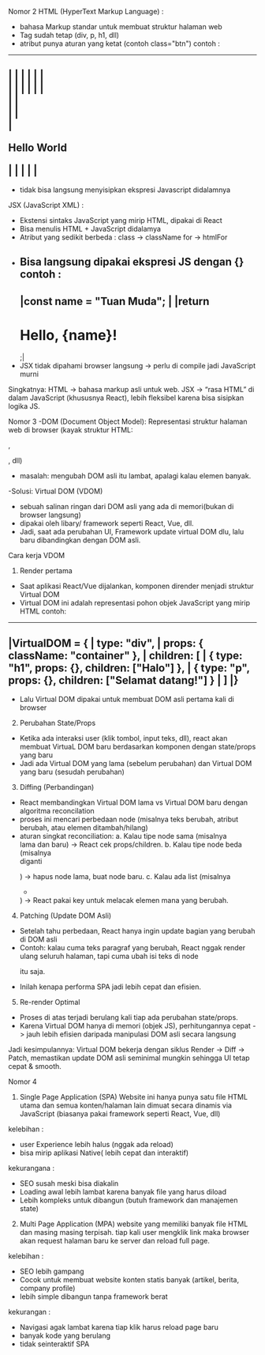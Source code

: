 Nomor 2
HTML (HyperText Markup Language) :
- bahasa Markup standar untuk membuat struktur halaman web
- Tag sudah tetap (div, p, h1, dll)
- atribut punya aturan yang ketat (contoh class="btn")
    contoh :
---------------------------------------------------------   
|                                                       |
|<html lang="en">                                       |
|<head>                                                 |  
|    <meta charset="UTF-8">                             |
|    <meta name="viewport" content="width=device-width,initial-scale=1.0">                                     |
|    <title>Document</title>                            |   
|</head>                                                |  
|<body>                                                 |   
|    <p>Hello World</p>                                 |
|</body>                                                |
|</html>                                                |   
--------------------------------------------------------
- tidak bisa langsung menyisipkan ekspresi Javascript  didalamnya                                             

JSX (JavaScript XML) :
- Ekstensi sintaks JavaScript yang mirip HTML, dipakai di React
- Bisa menulis HTML + JavaScript didalamya
- Atribut yang sedikit berbeda :
    class → className
    for → htmlFor
- Bisa langsung dipakai ekspresi JS dengan {} 
    contoh :
    ---------------------------------
    |const name = "Tuan Muda";      |
    |return <h1>Hello, {name}!</h1>;|
    ---------------------------------
- JSX tidak dipahami browser langsung -> perlu di compile jadi JavaScript murni


Singkatnya:
HTML → bahasa markup asli untuk web.
JSX → “rasa HTML” di dalam JavaScript (khususnya React), lebih fleksibel karena bisa sisipkan logika JS.


Nomor 3
-DOM (Document Object Model): Representasi struktur halaman web di browser (kayak struktur HTML: <div>, <p>, dll)
- masalah: mengubah DOM asli itu lambat, apalagi kalau elemen banyak.

-Solusi: Virtual DOM (VDOM)
- sebuah salinan ringan dari DOM asli yang ada di memori(bukan di browser langsung)
- dipakai oleh libary/ framework seperti React, Vue, dll.
- Jadi, saat ada perubahan UI, Framework update virtual DOM dlu, lalu baru dibandingkan dengan DOM asli.

Cara kerja VDOM 
1. Render pertama
- Saat aplikasi React/Vue dijalankan, komponen dirender menjadi struktur Virtual DOM
- Virtual DOM ini adalah representasi pohon objek JavaScript yang mirip HTML
contoh:
------------------------------------------------------------
|VirtualDOM = {
|  type: "div",
|  props: { className: "container" },
|  children: [
|    { type: "h1", props: {}, children: ["Halo"] },
|    { type: "p", props: {}, children: ["Selamat datang!"] }
|  ]
|}
------------------------------------------------------------
- Lalu Virtual DOM dipakai untuk membuat DOM asli pertama kali di browser

2. Perubahan State/Props
- Ketika ada interaksi user (klik tombol, input teks, dll), react akan membuat VirtuaL DOM baru berdasarkan komponen dengan state/props yang baru
- Jadi ada Virtual DOM yang lama (sebelum perubahan) dan Virtual DOM yang baru (sesudah perubahan)

3. Diffing (Perbandingan)
- React membandingkan Virtual DOM lama vs Virtual DOM baru dengan algoritma reconcilation
- proses ini mencari perbedaan node (misalnya teks berubah, atribut berubah, atau elemen ditambah/hilang)
- aturan singkat reconciliation: 
    a. Kalau tipe node sama (misalnya <div> lama dan baru) → React cek props/children.
    b. Kalau tipe node beda (misalnya <div> diganti <p>) → hapus node lama, buat node baru.
    c. Kalau ada list (misalnya <ul><li></li></ul>) → React pakai key untuk melacak elemen mana yang berubah.

4. Patching (Update DOM Asli)
- Setelah tahu perbedaan, React hanya ingin update bagian
yang berubah di DOM asli
- Contoh: kalau cuma teks paragraf yang berubah, React nggak render ulang seluruh halaman, tapi cuma ubah isi teks di node <p> itu saja.
- Inilah kenapa performa SPA jadi lebih cepat dan efisien.

5. Re-render Optimal
- Proses di atas terjadi berulang kali tiap ada perubahan state/props.
- Karena Virtual DOM hanya di memori (objek JS), perhitungannya cepat -> jauh lebih efisien daripada manipulasi DOM asli secara langsung

Jadi kesimpulannya:
 Virtual DOM bekerja dengan siklus Render → Diff → Patch, memastikan update DOM asli seminimal mungkin sehingga UI tetap cepat & smooth.


 Nomor 4
 1. Single Page Application (SPA)
 Website ini hanya punya satu file HTML utama dan semua konten/halaman lain dimuat secara dinamis via JavaScript (biasanya pakai framework seperti React, Vue, dll)

 kelebihan :
 - user Experience lebih halus (nggak ada reload)
 - bisa mirip aplikasi Native( lebih cepat dan interaktif)
 
 kekurangana :
 - SEO susah meski bisa diakalin
 - Loading awal lebih lambat karena banyak file yang harus diload
 - Lebih kompleks untuk dibangun (butuh framework dan manajemen state)

 2. Multi Page Application (MPA)
 website yang memiliki banyak file HTML dan masing masing terpisah. tiap kali user mengklik link maka browser akan request halaman baru ke server dan reload full page.

 kelebihan :
 - SEO lebih gampang 
 - Cocok untuk membuat website konten statis banyak (artikel, berita, company profile)
 - lebih simple dibangun tanpa framework berat

 kekurangan :
 - Navigasi agak lambat karena tiap klik harus reload page baru
 - banyak kode yang berulang
 - tidak seinteraktif SPA